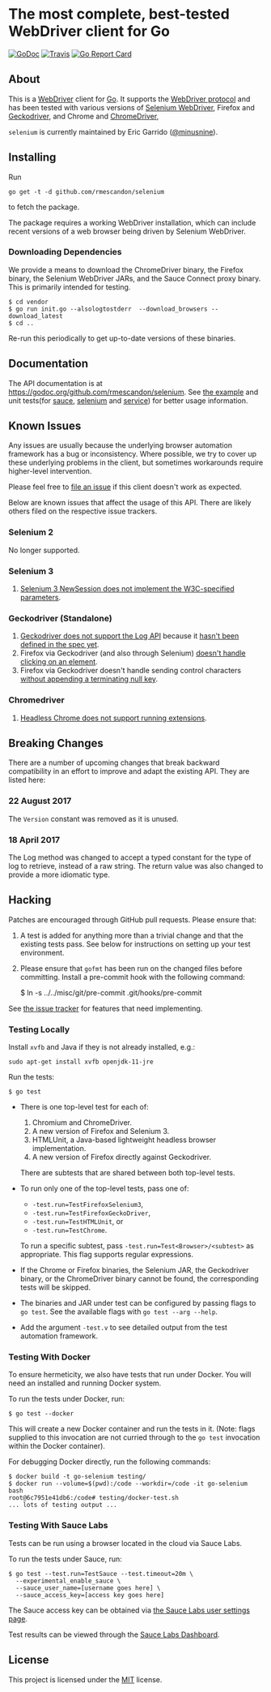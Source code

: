 # The most complete, best-tested WebDriver client for Go

[![GoDoc](https://godoc.org/github.com/rmescandon/selenium?status.svg)](https://godoc.org/github.com/rmescandon/selenium)
[![Travis](https://travis-ci.org/tebeka/selenium.svg?branch=master)](https://travis-ci.org/tebeka/selenium)
[![Go Report Card](https://goreportcard.com/badge/github.com/rmescandon/selenium)](https://goreportcard.com/report/github.com/rmescandon/selenium)

## About

This is a [WebDriver][selenium] client for [Go][go]. It supports the
[WebDriver protocol][webdriver] and has been tested with various versions of
[Selenium WebDriver][selenium], Firefox and [Geckodriver][geckodriver], and
Chrome and [ChromeDriver][chromedriver],

`selenium` is currently maintained by Eric Garrido ([@minusnine][minusnine]).

[selenium]: http://seleniumhq.org/
[webdriver]: https://www.w3.org/TR/webdriver/
[go]: http://golang.org/
[server]: http://seleniumhq.org/download/
[geckodriver]: https://github.com/mozilla/geckodriver
[chromedriver]: https://sites.google.com/a/chromium.org/chromedriver/
[minusnine]: http://github.com/minusnine

## Installing

Run

    go get -t -d github.com/rmescandon/selenium

to fetch the package.

The package requires a working WebDriver installation, which can include recent
versions of a web browser being driven by Selenium WebDriver.

### Downloading Dependencies

We provide a means to download the ChromeDriver binary, the Firefox binary, the
Selenium WebDriver JARs, and the Sauce Connect proxy binary. This is primarily
intended for testing.

    $ cd vendor
    $ go run init.go --alsologtostderr  --download_browsers --download_latest
    $ cd ..

Re-run this periodically to get up-to-date versions of these binaries.

## Documentation

The API documentation is at https://godoc.org/github.com/rmescandon/selenium. See [the example](https://github.com/rmescandon/selenium/blob/master/example_test.go) and unit tests(for [sauce](https://github.com/rmescandon/selenium/blob/master/sauce_test.go), [selenium](https://github.com/rmescandon/selenium/blob/master/selenium_test.go) and [service](https://github.com/rmescandon/selenium/blob/master/service_test.go)) for better usage information.

## Known Issues

Any issues are usually because the underlying browser automation framework has a
bug or inconsistency. Where possible, we try to cover up these underlying
problems in the client, but sometimes workarounds require higher-level
intervention.

Please feel free to [file an issue][issue] if this client doesn't work as
expected.

[issue]: https://github.com/rmescandon/selenium/issues/new

Below are known issues that affect the usage of this API. There are likely
others filed on the respective issue trackers.

### Selenium 2

No longer supported.

### Selenium 3

1.  [Selenium 3 NewSession does not implement the W3C-specified parameters](https://github.com/SeleniumHQ/selenium/issues/2827).

### Geckodriver (Standalone)

1.  [Geckodriver does not support the Log API](https://github.com/mozilla/geckodriver/issues/284)
    because it
    [hasn't been defined in the spec yet](https://github.com/w3c/webdriver/issues/406).
2.  Firefox via Geckodriver (and also through Selenium)
    [doesn't handle clicking on an element](https://github.com/mozilla/geckodriver/issues/1007).
3.  Firefox via Geckodriver doesn't handle sending control characters
    [without appending a terminating null key](https://github.com/mozilla/geckodriver/issues/665).

### Chromedriver

1. [Headless Chrome does not support running extensions](https://crbug.com/706008).

## Breaking Changes

There are a number of upcoming changes that break backward compatibility in an
effort to improve and adapt the existing API. They are listed here:

### 22 August 2017

The `Version` constant was removed as it is unused.

### 18 April 2017

The Log method was changed to accept a typed constant for the type of log to
retrieve, instead of a raw string. The return value was also changed to provide
a more idiomatic type.

## Hacking

Patches are encouraged through GitHub pull requests. Please ensure that:

1.  A test is added for anything more than a trivial change and that the
    existing tests pass. See below for instructions on setting up your test
    environment.
2.  Please ensure that `gofmt` has been run on the changed files before
    committing. Install a pre-commit hook with the following command:

    $ ln -s ../../misc/git/pre-commit .git/hooks/pre-commit

See [the issue tracker][issues] for features that need implementing.

[issues]: https://github.com/rmescandon/selenium/issues

### Testing Locally

Install `xvfb` and Java if they is not already installed, e.g.:

    sudo apt-get install xvfb openjdk-11-jre

Run the tests:

    $ go test

*   There is one top-level test for each of:

    1.  Chromium and ChromeDriver.
    2.  A new version of Firefox and Selenium 3.
    3.  HTMLUnit, a Java-based lightweight headless browser implementation.
    4.  A new version of Firefox directly against Geckodriver.

    There are subtests that are shared between both top-level tests.

*   To run only one of the top-level tests, pass one of:

    *   `-test.run=TestFirefoxSelenium3`,
    *   `-test.run=TestFirefoxGeckoDriver`,
    *   `-test.run=TestHTMLUnit`, or
    *   `-test.run=TestChrome`.

    To run a specific subtest, pass `-test.run=Test<Browser>/<subtest>` as
    appropriate. This flag supports regular expressions.

*   If the Chrome or Firefox binaries, the Selenium JAR, the Geckodriver binary,
    or the ChromeDriver binary cannot be found, the corresponding tests will be
    skipped.

*   The binaries and JAR under test can be configured by passing flags to `go
    test`. See the available flags with `go test --arg --help`.

*   Add the argument `-test.v` to see detailed output from the test automation
    framework.

### Testing With Docker

To ensure hermeticity, we also have tests that run under Docker. You will need
an installed and running Docker system.

To run the tests under Docker, run:

    $ go test --docker

This will create a new Docker container and run the tests in it. (Note: flags
supplied to this invocation are not curried through to the `go test` invocation
within the Docker container).

For debugging Docker directly, run the following commands:

    $ docker build -t go-selenium testing/
    $ docker run --volume=$(pwd):/code --workdir=/code -it go-selenium bash
    root@6c7951e41db6:/code# testing/docker-test.sh
    ... lots of testing output ...

### Testing With Sauce Labs

Tests can be run using a browser located in the cloud via Sauce Labs.

To run the tests under Sauce, run:

    $ go test --test.run=TestSauce --test.timeout=20m \
      --experimental_enable_sauce \
      --sauce_user_name=[username goes here] \
      --sauce_access_key=[access key goes here]

The Sauce access key can be obtained via
[the Sauce Labs user settings page](https://saucelabs.com/beta/user-settings).

Test results can be viewed through the
[Sauce Labs Dashboard](https://saucelabs.com/beta/dashboard/tests).

## License

This project is licensed under the [MIT][mit] license.

[mit]: https://raw.githubusercontent.com/tebeka/selenium/master/LICENSE
